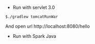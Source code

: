 

* Run with servlet 3.0
```
$./gradlew tomcatRunWar
```

And open url http://localhost:8080/hello

* Run with Spark Java